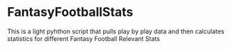 # FantasyFootballStats
This is a light pyhthon script that pulls play by play data and then calculates statistics for different Fantasy Football Relevant Stats
